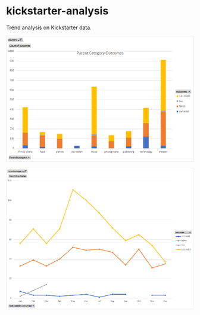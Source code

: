 # kickstarter-analysis
Trend analysis on Kickstarter data.

![Category Statistics Graph](https://github.com/skanab/kickstarter-analysis/blob/master/Category%20Statistics%20Graph.png)

![Outcomes Based on Launch Date Graph](https://github.com/skanab/kickstarter-analysis/blob/master/Outcomes%20Based%20on%20Launch%20Date%20Graph.png?raw=true)

